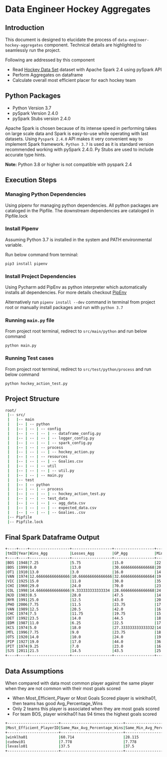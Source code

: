 # Data Engineer Hockey Aggregates

## Introduction

This document is designed to elucidate the process of `data-engineer-hockey-aggregates` component. Technical details are highlighted to seamlessly run the project.

Following are addressed by this component 

- Read [Hockey Data Set](https://www.kaggle.com/open-source-sports/professional-hockey-database?select=Goalies.csv) dataset with Apache Spark 2.4 using pySpark API
- Perform Aggregates on dataframe
- Calculate overall most efficient placer for each hockey team

## Python Packages

- Python Version 3.7
- pySpark Version 2.4.0
- pySpark Stubs version 2.4.0

Apache Spark is chosen because of its intense speed in performing takes on large scale data and Spark is easy-to-use while operating with last datasets.
Using `Pyspark 2.4.0` API makes it very convenient way to implement Spark framework. `Python 3.7` is used as it is standard version recommended working with pySpark 2.4.0. Py Stubs are used to include accurate type hints.

**Note:** Python 3.8 or higher is not compatible with pyspark 2.4

## Execution Steps

### Managing Python Dependencies
Using pipenv for managing python dependencies. All python packages are cataloged in the Pipfile. The downstream dependencies are cataloged in Pipfile.lock

### Install Pipenv
Assuming Python 3.7 is installed in the system and PATH environmental variable.

Run below command from terminal:
```commandline
pip3 install pipenv
```
### Install Project Dependencies
Using Pycharm add PipEnv as python interpreter which automatically installs all dependencies. For more details checkout [PipEnv](https://www.jetbrains.com/help/pycharm/pipenv.html#pipenv-new-project)

Alternatively run `pipenv install --dev` command in terminal from project root or manually install packages and run with `python 3.7`

### Running `main.py` file
From project root terminal, redirect to `src/main/python` and run below command

```commandline
python main.py
```

### Running Test cases
From project root terminal, redirect to `src/test/python/process` and run below command
```commandline
python hockey_action_test.py

```


## Project Structure
```bash
root/
 |-- src/
 |   |-- main
 |   |-- | -- python
 |   |-- | -- | -- config
 |   |-- | -- | -- | -- dataframe_config.py
 |   |-- | -- | -- | -- logger_config.py
 |   |-- | -- | -- | -- spark_config.py
 |   |-- | -- | -- process
 |   |-- | -- | -- | -- hockey_action.py
 |   |-- | -- | -- resources
 |   |-- | -- | -- | -- Goalies.csv
 |   |-- | -- | -- util
 |   |-- | -- | -- | -- util.py
 |   |-- | -- | -- main.py
 |   |-- test
 |   |-- | -- python 
 |   |-- | -- | -- process
 |   |-- | -- | -- | -- hockey_action_test.py
 |   |-- | -- | -- test_data
 |   |-- | -- | -- | -- agg_data.csv
 |   |-- | -- | -- | -- expected_data.csv
 |   |-- | -- | -- | -- Goalies..csv
 |-- Pipfile
 |-- Pipfile.lock
```

## Final Spark Dataframe Output

```bash
+----+----+------------------+------------------+------------------+----------------+--------------+-------------------+----------------------------------------------+---------------------------------------------+
|tmID|Year|Wins_Agg          |Losses_Agg        |GP_Agg            |Mins_over_GA_agg|GA_Over_SA_Agg|Avg_Percentage_Wins|Most_Goals_Stopped                            |Most_Efficient_Player                        |
+----+----+------------------+------------------+------------------+----------------+--------------+-------------------+----------------------------------------------+---------------------------------------------+
|BOS |1948|7.25              |5.75              |15.0              |22.086          |null          |49.537             |{"PlayerId":"sawchte01","Goals_Stopped":103.0}|{"PlayerId":"pronocl01","Efficiency":0.00833}|
|BOS |1999|8.0               |13.0              |30.666666666666668|20.805          |0.106         |25.23              |{"PlayerId":"sawchte01","Goals_Stopped":103.0}|{"PlayerId":"pronocl01","Efficiency":0.00833}|
|OT1 |1910|13.0              |3.0               |16.0              |14.348          |null          |81.25              |{"PlayerId":"benedcl01","Goals_Stopped":61.0} |{"PlayerId":"benedcl01","Efficiency":0.00227}|
|VAN |1974|12.666666666666666|10.666666666666666|32.666666666666664|19.277          |null          |22.815             |{"PlayerId":"luongro01","Goals_Stopped":60.0} |{"PlayerId":"fountmi01","Efficiency":0.00207}|
|VIC |1925|15.0              |11.0              |30.0              |35.075          |null          |50.0               |{"PlayerId":"holmeha01","Goals_Stopped":41.0} |{"PlayerId":"holmeha01","Efficiency":0.00163}|
|CHI |1960|29.0              |24.0              |70.0              |23.333          |null          |41.429             |{"PlayerId":"hallgl01","Goals_Stopped":84.0}  |{"PlayerId":"chabolo01","Efficiency":0.00283}|
|COL |1998|14.666666666666666|9.333333333333334 |28.666666666666668|24.755          |0.088         |43.28              |{"PlayerId":"roypa01","Goals_Stopped":66.0}   |{"PlayerId":"elliobr01","Efficiency":0.00180}|
|NJD |1983|8.5               |28.0              |47.5              |14.084          |0.135         |17.914             |{"PlayerId":"brodema01","Goals_Stopped":119.0}|{"PlayerId":"brodema01","Efficiency":0.00170}|
|NYR |1991|25.0              |12.5              |43.0              |20.184          |0.094         |58.049             |{"PlayerId":"sawchte01","Goals_Stopped":103.0}|{"PlayerId":"chabolo01","Efficiency":0.00283}|
|PHO |2006|7.75              |11.5              |23.75             |17.848          |0.112         |25.682             |{"PlayerId":"josepcu01","Goals_Stopped":51.0} |{"PlayerId":"smithmi02","Efficiency":0.00146}|
|VAN |1989|12.5              |20.5              |42.0              |16.546          |0.122         |26.191             |{"PlayerId":"luongro01","Goals_Stopped":60.0} |{"PlayerId":"fountmi01","Efficiency":0.00207}|
|CHC |1974|7.5               |11.75             |19.75             |15.29           |0.105         |19.375             |{"PlayerId":"drydeda01","Goals_Stopped":17.0} |{"PlayerId":"drydeda01","Efficiency":0.00070}|
|DET |1992|23.5              |14.0              |44.5              |18.515          |0.113         |54.919             |{"PlayerId":"sawchte01","Goals_Stopped":103.0}|{"PlayerId":"gatheda01","Efficiency":0.00556}|
|EDM |1987|11.0              |6.25              |22.5              |17.194          |0.12          |30.0               |{"PlayerId":"josepcu01","Goals_Stopped":51.0} |{"PlayerId":"valiqst01","Efficiency":0.00177}|
|KCS |1974|5.0               |18.0              |27.333333333333332|14.815          |null          |18.098             |{"PlayerId":"herrode01","Goals_Stopped":10.0} |{"PlayerId":"mckenbi01","Efficiency":0.00042}|
|MTL |1996|7.75              |9.0               |23.75             |18.421          |0.098         |22.711             |{"PlayerId":"hainsge01","Goals_Stopped":104.0}|{"PlayerId":"pronocl01","Efficiency":0.00833}|
|OTS |1920|14.0              |10.0              |24.0              |19.493          |null          |58.333             |{"PlayerId":"conneal01","Goals_Stopped":81.0} |{"PlayerId":"conneal01","Efficiency":0.00311}|
|PIP |1927|19.0              |17.0              |44.0              |36.053          |null          |43.182             |{"PlayerId":"wortero01","Goals_Stopped":67.0} |{"PlayerId":"wortero01","Efficiency":0.00222}|
|PIT |1974|9.25              |7.0               |23.0              |16.842          |null          |36.36              |{"PlayerId":"thibajo01","Goals_Stopped":39.0} |{"PlayerId":"conklty01","Efficiency":0.00147}|
|SJS |2011|21.5              |14.5              |43.5              |25.02           |0.085         |48.684             |{"PlayerId":"belfoed01","Goals_Stopped":76.0} |{"PlayerId":"schaeno01","Efficiency":0.00284}|
+----+----+------------------+------------------+------------------+----------------+--------------+-------------------+----------------------------------------------+---------------------------------------------+
```

## Data Assumptions
When compared with data most common player against the same player when they are not common with their most goals scored

- When Most_Efficient_Player or Most Goals Scored player is winklha01, then teams has good Avg_Percentage_Wins
- Only 2 teams this player is associated when they are most goals scored
- For team BOS, player winklha01 has 94 times the highest goals scored

```bash
+-----------------------+----------------------------+----------------------------+----------------------------+----------------------------+
|Most_Efficient_PlayerID|Same_Max_Avg_Percentage_Wins|Same_Min_Avg_Percentage_Wins|Diff_Max_Avg_Percentage_Wins|Diff_Min_Avg_Percentage_Wins|
+-----------------------+----------------------------+----------------------------+----------------------------+----------------------------+
|winklha01              |60.714                      |28.115                      |81.035                      |33.761                      |
|cudewi01               |7.778                       |7.778                       |72.34                       |6.061                       |
|levaslo01              |37.5                        |37.5                        |55.682                      |21.149                      |
+-----------------------+----------------------------+----------------------------+----------------------------+----------------------------+
```
